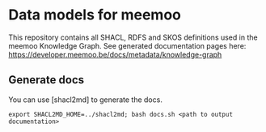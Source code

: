 # Data models for meemoo

This repository contains all SHACL, RDFS and SKOS definitions used in the meemoo Knowledge Graph. 
See generated documentation pages here: https://developer.meemoo.be/docs/metadata/knowledge-graph

## Generate docs

You can use [shacl2md] to generate the docs. 

```
export SHACL2MD_HOME=../shacl2md; bash docs.sh <path to output documentation>
```
